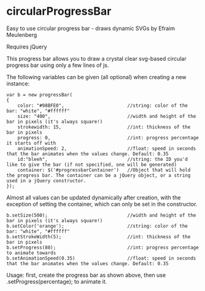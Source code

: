 # circularProgressBar
Easy to use circular progress bar - draws dynamic SVGs
by Efraim Meulenberg

Requires jQuery

This progress bar allows you to draw a crystal clear svg-based circular progress bar using
only a few lines of js.

The following variables can be given (all optional) when creating a new instance:


    var b = new progressBar(
    { 
        color: "#98BFE0",                       //string: color of the bar: "white", "#ffffff"
        size: "400",                            //width and height of the bar in pixels (it's always square!)
        strokewidth: 15,                        //int: thickness of the bar in pixels
        progress: 0,                            //int: progress percentage it starts off with
        animationSpeed: 2,                      //float: speed in seconds that the bar animates when the values change. Default: 0.35
        id:"bleeh",                             //string: the ID you'd like to give the bar (if not specified, one will be generated)
        container: $('#progressbarContainer')   //Object that will hold the progress bar. The container can be a jQuery object, or a string used in a jQuery constructor.
    });


Almost all values can be updated dynamically after creation, with the exception of setting the container,
which can only be set in the constructor.


    b.setSize(500);                             //width and height of the bar in pixels (it's always square!)
    b.setColor('orange');                       //string: color of the bar: "white", "#ffffff"
    b.setStrokeWidth(5);                        //int: thickness of the bar in pixels
    b.setProgress(80);                          //int: progress percentage to animate towards
    b.setAnimationSpeed(0.35)                   //float: speed in seconds that the bar animates when the values change. Default: 0.35

    
Usage: first, create the progress bar as shown above, then use .setProgress(percentage); to animate it.